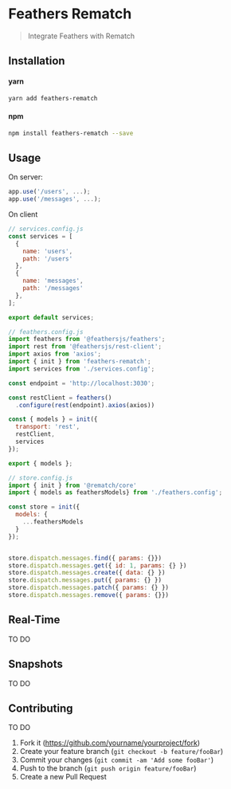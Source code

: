# Feathers Rematch
> Integrate Feathers with Rematch


## Installation

#### yarn
```sh
yarn add feathers-rematch
```
#### npm
```sh
npm install feathers-rematch --save
```

## Usage

On server:

```js
app.use('/users', ...);
app.use('/messages', ...);
```
On client

```js
// services.config.js
const services = [
  {
    name: 'users',
    path: '/users'
  },
  {
    name: 'messages',
    path: '/messages'
  },
];

export default services;
```

```js
// feathers.config.js
import feathers from '@feathersjs/feathers';
import rest from '@feathersjs/rest-client';
import axios from 'axios';
import { init } from 'feathers-rematch';
import services from './services.config';

const endpoint = 'http://localhost:3030';

const restClient = feathers()
  .configure(rest(endpoint).axios(axios))

const { models } = init({
  transport: 'rest',
  restClient,
  services
});

export { models };
```

```js
// store.config.js
import { init } from '@rematch/core'
import { models as feathersModels} from './feathers.config';

const store = init({
  models: {
    ...feathersModels
  }
});


store.dispatch.messages.find({ params: {}})
store.dispatch.messages.get({ id: 1, params: {} })
store.dispatch.messages.create({ data: {} })
store.dispatch.messages.put({ params: {} })
store.dispatch.messages.patch({ params: {} })
store.dispatch.messages.remove({ params: {}})

```

## Real-Time
TO DO

## Snapshots
TO DO

## Contributing
TO DO

1. Fork it (<https://github.com/yourname/yourproject/fork>)
2. Create your feature branch (`git checkout -b feature/fooBar`)
3. Commit your changes (`git commit -am 'Add some fooBar'`)
4. Push to the branch (`git push origin feature/fooBar`)
5. Create a new Pull Request
